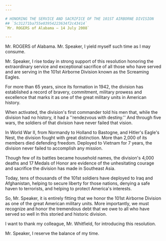 ```yaml
---
---

# HONORING THE SERVICE AND SACRIFICE OF THE 101ST AIRBORNE DIVISION
## `5c31271ba755e03954223634f2c43414`
`Mr. ROGERS of Alabama — 14 July 2008`

---
```



Mr. ROGERS of Alabama. Mr. Speaker, I yield myself such time as I may 
consume.

Mr. Speaker, I rise today in strong support of this resolution 
honoring the extraordinary service and exceptional sacrifice of all 
those who have served and are serving in the 101st Airborne Division 
known as the Screaming Eagles.

For more than 65 years, since its formation in 1942, the division has 
established a record of bravery, commitment, military prowess and 
excellence that marks it as one of the great military units in American 
history.

When activated, the division's first commander told his men that, 
while the division had no history, it had a ''rendezvous with 
destiny.'' And through five wars, the soldiers of that division have 
never failed that vision.

In World War II, from Normandy to Holland to Bastogne, and Hitler's 
Eagle's Nest, the division fought with great distinction. More than 
2,000 of its members died defending freedom. Deployed to Vietnam for 7 
years, the division never failed to accomplish any mission.

Though few of its battles became household names, the division's 
4,000 deaths and 17 Medals of Honor are evidence of the unhesitating 
courage and sacrifice the division has made in Southeast Asia.

Today, tens of thousands of the 101st soldiers have deployed to Iraq 
and Afghanistan, helping to secure liberty for those nations, denying a 
safe haven to terrorists, and helping to protect America's interests.

So, Mr. Speaker, it is entirely fitting that we honor the 101st 
Airborne Division as one of the great American military units. More 
importantly, we must recognize and honor the tremendous debt that we 
owe to all who have served so well in this storied and historic 
division.

I want to thank my colleague, Mr. Whitfield, for introducing this 
resolution.

Mr. Speaker, I reserve the balance of my time.
